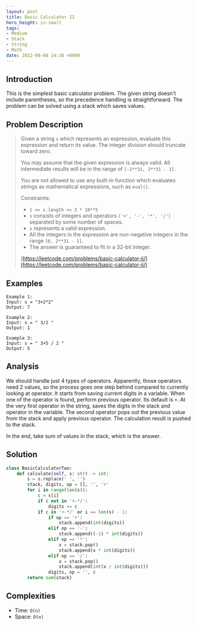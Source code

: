 ```yaml
---
layout: post
title: Basic Calculator II
hero_height: is-small
tags:
- Medium
- Stack
- String
- Math
date: 2022-09-08 14:38 +0900
---
```

## Introduction
This is the simplest basic calculator problem.
The given string doesn't include parentheses, so the precedence handling is straightforward.
The problem can be solved using a stack which saves values.

## Problem Description
> Given a string `s` which represents an expression, evaluate this expression and return its value.
> The integer division should truncate toward zero.
>
> You may assume that the given expression is always valid.
> All intermediate results will be in the range of `[-2**31, 2**31 - 1]`.
>
> You are not allowed to use any built-in function which evaluates
> strings as mathematical expressions, such as `eval()`.
>
> Constraints:
> - `1 <= s.length <= 3 * 10**5`
> - `s` consists of integers and operators `('+', '-', '*', '/')` separated by some
>     number of spaces.
> - `s` represents a valid expression.
> - All the integers in the expression are non-negative integers in the range `[0, 2**31 - 1]`.
> - The answer is guaranteed to fit in a 32-bit integer.
>
> [https://leetcode.com/problems/basic-calculator-ii/](https://leetcode.com/problems/basic-calculator-ii/)

## Examples
```
Example 1:
Input: s = "3+2*2"
Output: 7
```

```
Example 2:
Input: s = " 3/2 "
Output: 1
```

```
Example 3:
Input: s = " 3+5 / 2 "
Output: 5
```

## Analysis
We should handle just 4 types of operators.
Apparently, those operators need 2 values,
so the process goes one step behind compared to currently looking at operator.
It starts from saving current digits in a variable.
When one of the operator is found, perform previous operator. Its default is `+`.
At the very first operator in the string,
saves the digits in the stack and operator in the variable.
The second operator pops out the previous value from the stack and apply previous operator.
The calculation result is pushed to the stack.

In the end, take sum of values in the stack, which is the answer.

## Solution
```python
class BasicCalculatorTwo:
    def calculate(self, s: str) -> int:
        s = s.replace(' ', '')
        stack, digits, op = [], '', '+'
        for i in range(len(s)):
            c = s[i]
            if c not in '+-*/':
                digits += c
            if c in '+-*/' or i == len(s) - 1:
                if op == '+':
                    stack.append(int(digits))
                elif op == '-':
                    stack.append((-1) * int(digits))
                elif op == '*':
                    x = stack.pop()
                    stack.append(x * int(digits))
                elif op == '/':
                    x = stack.pop()
                    stack.append(int(x / int(digits)))
                digits, op = '', c
        return sum(stack)
```

## Complexities
- Time: `O(n)`
- Space: `O(n)`
 
